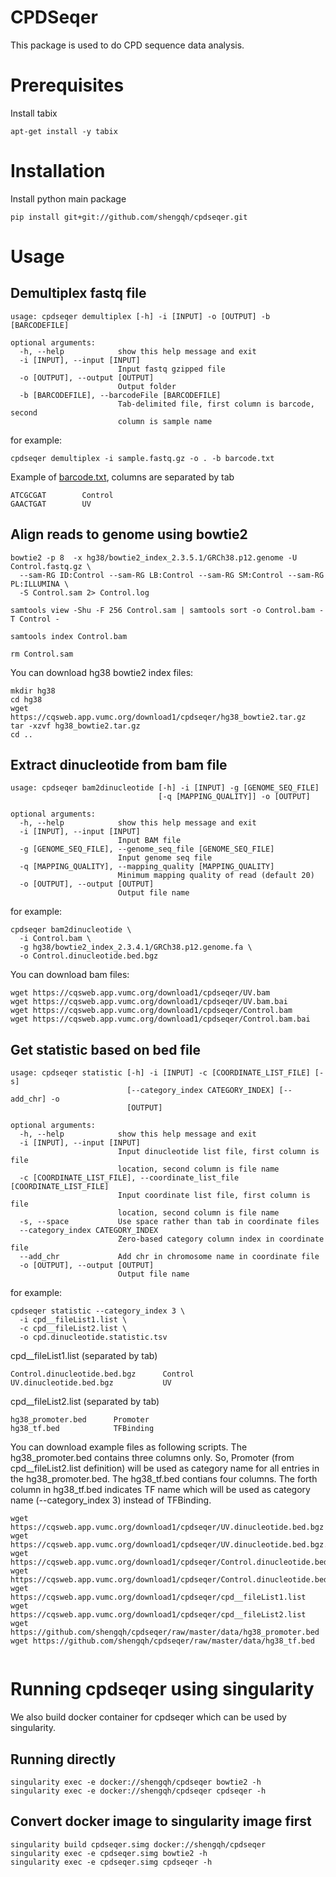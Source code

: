 # CPDSeqer

This package is used to do CPD sequence data analysis.

# Prerequisites

Install tabix

```
apt-get install -y tabix
```

# Installation

Install python main package

```
pip install git+git://github.com/shengqh/cpdseqer.git
```

# Usage

## Demultiplex fastq file

```
usage: cpdseqer demultiplex [-h] -i [INPUT] -o [OUTPUT] -b [BARCODEFILE]

optional arguments:
  -h, --help            show this help message and exit
  -i [INPUT], --input [INPUT]
                        Input fastq gzipped file
  -o [OUTPUT], --output [OUTPUT]
                        Output folder
  -b [BARCODEFILE], --barcodeFile [BARCODEFILE]
                        Tab-delimited file, first column is barcode, second
                        column is sample name
```
for example:
```
cpdseqer demultiplex -i sample.fastq.gz -o . -b barcode.txt
```

Example of [barcode.txt](https://github.com/shengqh/cpdseqer/raw/master/data/barcode.txt), columns are separated by tab
```
ATCGCGAT        Control
GAACTGAT        UV
```

## Align reads to genome using bowtie2

```
bowtie2 -p 8  -x hg38/bowtie2_index_2.3.5.1/GRCh38.p12.genome -U Control.fastq.gz \
  --sam-RG ID:Control --sam-RG LB:Control --sam-RG SM:Control --sam-RG PL:ILLUMINA \
  -S Control.sam 2> Control.log
  
samtools view -Shu -F 256 Control.sam | samtools sort -o Control.bam -T Control -

samtools index Control.bam

rm Control.sam
```

You can download hg38 bowtie2 index files:

```
mkdir hg38
cd hg38
wget https://cqsweb.app.vumc.org/download1/cpdseqer/hg38_bowtie2.tar.gz
tar -xzvf hg38_bowtie2.tar.gz
cd ..
```

## Extract dinucleotide from bam file

```
usage: cpdseqer bam2dinucleotide [-h] -i [INPUT] -g [GENOME_SEQ_FILE]
                                 [-q [MAPPING_QUALITY]] -o [OUTPUT]

optional arguments:
  -h, --help            show this help message and exit
  -i [INPUT], --input [INPUT]
                        Input BAM file
  -g [GENOME_SEQ_FILE], --genome_seq_file [GENOME_SEQ_FILE]
                        Input genome seq file
  -q [MAPPING_QUALITY], --mapping_quality [MAPPING_QUALITY]
                        Minimum mapping quality of read (default 20)
  -o [OUTPUT], --output [OUTPUT]
                        Output file name
```

for example:

```
cpdseqer bam2dinucleotide \
  -i Control.bam \
  -g hg38/bowtie2_index_2.3.4.1/GRCh38.p12.genome.fa \
  -o Control.dinucleotide.bed.bgz
```

You can download bam files:

```
wget https://cqsweb.app.vumc.org/download1/cpdseqer/UV.bam
wget https://cqsweb.app.vumc.org/download1/cpdseqer/UV.bam.bai
wget https://cqsweb.app.vumc.org/download1/cpdseqer/Control.bam
wget https://cqsweb.app.vumc.org/download1/cpdseqer/Control.bam.bai
```

## Get statistic based on bed file

```
usage: cpdseqer statistic [-h] -i [INPUT] -c [COORDINATE_LIST_FILE] [-s]
                          [--category_index CATEGORY_INDEX] [--add_chr] -o
                          [OUTPUT]

optional arguments:
  -h, --help            show this help message and exit
  -i [INPUT], --input [INPUT]
                        Input dinucleotide list file, first column is file
                        location, second column is file name
  -c [COORDINATE_LIST_FILE], --coordinate_list_file [COORDINATE_LIST_FILE]
                        Input coordinate list file, first column is file
                        location, second column is file name
  -s, --space           Use space rather than tab in coordinate files
  --category_index CATEGORY_INDEX
                        Zero-based category column index in coordinate file
  --add_chr             Add chr in chromosome name in coordinate file
  -o [OUTPUT], --output [OUTPUT]
                        Output file name

```

for example:

```
cpdseqer statistic --category_index 3 \
  -i cpd__fileList1.list \
  -c cpd__fileList2.list \
  -o cpd.dinucleotide.statistic.tsv
```

cpd__fileList1.list (separated by tab)

```
Control.dinucleotide.bed.bgz      Control
UV.dinucleotide.bed.bgz           UV
```

cpd__fileList2.list (separated by tab)

```
hg38_promoter.bed      Promoter
hg38_tf.bed            TFBinding
```

You can download example files as following scripts. The hg38_promoter.bed contains three columns only. So, Promoter (from  cpd__fileList2.list definition) will be used as category name for all entries in the hg38_promoter.bed. The hg38_tf.bed contians four columns. The forth column in hg38_tf.bed indicates TF name which will be used as category name (--category_index 3) instead of TFBinding.

```
wget https://cqsweb.app.vumc.org/download1/cpdseqer/UV.dinucleotide.bed.bgz
wget https://cqsweb.app.vumc.org/download1/cpdseqer/UV.dinucleotide.bed.bgz.tbi
wget https://cqsweb.app.vumc.org/download1/cpdseqer/Control.dinucleotide.bed.bgz
wget https://cqsweb.app.vumc.org/download1/cpdseqer/Control.dinucleotide.bed.bgz.tbi
wget https://cqsweb.app.vumc.org/download1/cpdseqer/cpd__fileList1.list
wget https://cqsweb.app.vumc.org/download1/cpdseqer/cpd__fileList2.list
wget https://github.com/shengqh/cpdseqer/raw/master/data/hg38_promoter.bed
wget https://github.com/shengqh/cpdseqer/raw/master/data/hg38_tf.bed


```

# Running cpdseqer using singularity

We also build docker container for cpdseqer which can be used by singularity.

## Running directly

```
singularity exec -e docker://shengqh/cpdseqer bowtie2 -h
singularity exec -e docker://shengqh/cpdseqer cpdseqer -h
```

## Convert docker image to singularity image first

```
singularity build cpdseqer.simg docker://shengqh/cpdseqer
singularity exec -e cpdseqer.simg bowtie2 -h
singularity exec -e cpdseqer.simg cpdseqer -h
```
